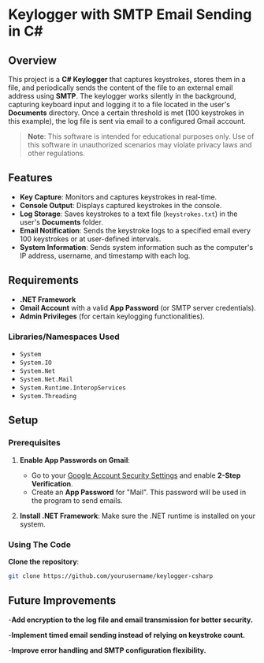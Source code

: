 # Keylogger with SMTP Email Sending in C#

## Overview

This project is a **C# Keylogger** that captures keystrokes, stores them in a file, and periodically sends the content of the file to an external email address using **SMTP**. The keylogger works silently in the background, capturing keyboard input and logging it to a file located in the user's **Documents** directory. Once a certain threshold is met (100 keystrokes in this example), the log file is sent via email to a configured Gmail account.

> **Note**: This software is intended for educational purposes only. Use of this software in unauthorized scenarios may violate privacy laws and other regulations.

## Features

- **Key Capture**: Monitors and captures keystrokes in real-time.
- **Console Output**: Displays captured keystrokes in the console.
- **Log Storage**: Saves keystrokes to a text file (`keystrokes.txt`) in the user's **Documents** folder.
- **Email Notification**: Sends the keystroke logs to a specified email every 100 keystrokes or at user-defined intervals.
- **System Information**: Sends system information such as the computer's IP address, username, and timestamp with each log.

## Requirements

- **.NET Framework**
- **Gmail Account** with a valid **App Password** (or SMTP server credentials).
- **Admin Privileges** (for certain keylogging functionalities).
  
### Libraries/Namespaces Used

- `System`
- `System.IO`
- `System.Net`
- `System.Net.Mail`
- `System.Runtime.InteropServices`
- `System.Threading`

## Setup

### Prerequisites

1. **Enable App Passwords on Gmail**:
   - Go to your [Google Account Security Settings](https://myaccount.google.com/security) and enable **2-Step Verification**.
   - Create an **App Password** for "Mail". This password will be used in the program to send emails.

2. **Install .NET Framework**: Make sure the .NET runtime is installed on your system.

### Using The Code
 **Clone the repository**:
   ```bash
   git clone https://github.com/yourusername/keylogger-csharp
```
## Future Improvements

-**Add encryption to the log file and email transmission for better security.**

-**Implement timed email sending instead of relying on keystroke count.**

-**Improve error handling and SMTP configuration flexibility.**
